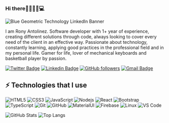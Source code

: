 ### Hi there👋👨🏻‍💻💻
![Blue Geometric Technology LinkedIn Banner](https://user-images.githubusercontent.com/64042814/192042977-08d8a16a-27d9-43f7-8dc1-850687a9de8a.png)

I am Rony Antolinez. Software developer with 1+ year of experience, creating different solutions through code, always looking to cover every need of the client in an effective way. Passionate about technology, constantly learning, applying good practices in the professional field and in my personal life. Gamer for life, lover of mechanical keyboards and basketball player by passion.

[![Twitter Badge](https://img.shields.io/badge/-@devRony2-1ca0f1?style=flat-square&labelColor=1ca0f1&logo=twitter&logoColor=white&link=https://twitter.com/devRony2)](https://twitter.com/devRony2) [![Linkedin Badge](https://img.shields.io/badge/-ronyabetancourt-blue?style=flat-square&logo=Linkedin&logoColor=white&link=https://www.linkedin.com/in/ronyabetancourt/)](https://www.linkedin.com/in/ronyabetancourt/) 
[![GitHub followers](https://img.shields.io/github/followers/devRony1710?label=Follow&style=social)](https://github.com/devRony1710/?tab=follow)
[![Gmail Badge](https://img.shields.io/badge/-rony1710.dev@gmail.com-c14438?style=flat-square&logo=Gmail&logoColor=white&link=mailto:rony1710.dev@gmail.com)](mailto:rony1710.dev@gmail.com)

## ⚡ Technologies that I use

![HTML5](https://img.shields.io/badge/-HTML5-E34F26?style=flat-square&logo=html5&logoColor=white)
![CSS3](https://img.shields.io/badge/-CSS3-1572B6?style=flat-square&logo=css3)
![JavaScript](https://img.shields.io/badge/-JavaScript-black?style=flat-square&logo=javascript)
![Nodejs](https://img.shields.io/badge/-Nodejs-black?style=flat-square&logo=Node.js)
![React](https://img.shields.io/badge/-React-black?style=flat-square&logo=react)
![Bootstrap](https://img.shields.io/badge/-Bootstrap-563D7C?style=flat-square&logo=bootstrap)
![TypeScript](https://img.shields.io/badge/-TypeScript-007ACC?style=flat-square&logo=typescript)
![Git](https://img.shields.io/badge/-Git-black?style=flat-square&logo=git)
![GitHub](https://img.shields.io/badge/-GitHub-181717?style=flat-square&logo=github)
![MaterialUI](https://img.shields.io/badge/-MatrialUI-0081CB?style=flat-square&logo=material-UI)
![Firebase](https://img.shields.io/badge/Firebase-black?style=flat-square&logo=firebase)
![Linux](https://img.shields.io/badge/Linux-black?style=flat-square&logo=linux)
![VS Code](https://img.shields.io/badge/-VS%20Code-007ACC?style=flat-square&logo=visual-studio-code)


![GitHub Stats](https://github-readme-stats.vercel.app/api?username=devRony1710&theme=radical)
![Top Langs](https://github-readme-stats.vercel.app/api/top-langs/?username=devRony1710&hide=TeX&layout=compact&theme=radical)

<!--
**devRony1710/devRony1710** is a ✨ _special_ ✨ repository because its `README.md` (this file) appears on your GitHub profile.

Here are some ideas to get you started:

- 🔭 I’m currently working on ...
- 🌱 I’m currently learning ...
- 👯 I’m looking to collaborate on ...
- 🤔 I’m looking for help with ...
- 💬 Ask me about ...
- 📫 How to reach me: ...
- 😄 Pronouns: ...
- ⚡ Fun fact: ...
-->
